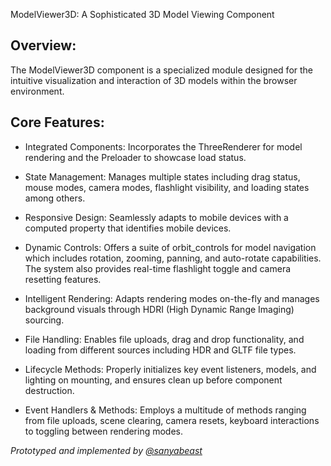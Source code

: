 ModelViewer3D: A Sophisticated 3D Model Viewing Component

## Overview:

The ModelViewer3D component is a specialized module designed for the intuitive visualization and interaction of 3D models within the browser environment.

## Core Features:

- Integrated Components: Incorporates the ThreeRenderer for model rendering and the Preloader to showcase load status.

- State Management: Manages multiple states including drag status, mouse modes, camera modes, flashlight visibility, and loading states among others.

- Responsive Design: Seamlessly adapts to mobile devices with a computed property that identifies mobile devices.

- Dynamic Controls: Offers a suite of orbit_controls for model navigation which includes rotation, zooming, panning, and auto-rotate capabilities. The system also provides real-time flashlight toggle and camera resetting features.

- Intelligent Rendering: Adapts rendering modes on-the-fly and manages background visuals through HDRI (High Dynamic Range Imaging) sourcing.

- File Handling: Enables file uploads, drag and drop functionality, and loading from different sources including HDR and GLTF file types.

- Lifecycle Methods: Properly initializes key event listeners, models, and lighting on mounting, and ensures clean up before component destruction.

- Event Handlers & Methods: Employs a multitude of methods ranging from file uploads, scene clearing, camera resets, keyboard interactions to toggling between rendering modes.


*Prototyped and implemented by [@sanyabeast](mailto:purpltie@outlook.com?subject=chronicle)*